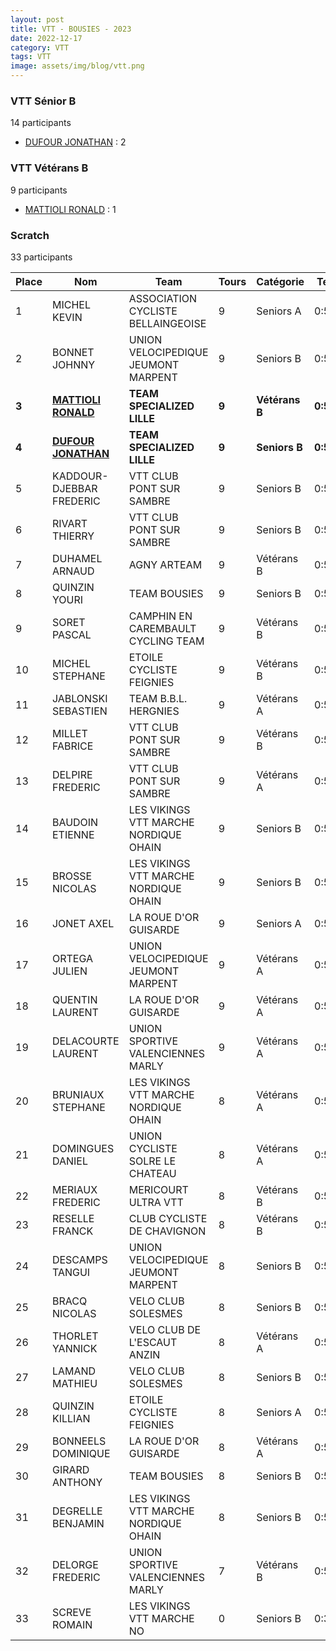 ```yaml
---
layout: post
title: VTT - BOUSIES - 2023
date: 2022-12-17
category: VTT
tags: VTT
image: assets/img/blog/vtt.png
---
```


### VTT Sénior B
14 participants
- [DUFOUR JONATHAN](https://teamspecializedlille.cc/coureurs/dufourjonathan) : 2

### VTT Vétérans B
9 participants
- [MATTIOLI RONALD](https://teamspecializedlille.cc/coureurs/mattiolironald) : 1

### Scratch
33 participants

| Place | Nom | Team | Tours | Catégorie | Temps |
|---|---|---|---|---|---|
| 1 | MICHEL KEVIN | ASSOCIATION CYCLISTE BELLAINGEOISE | 9 | Seniors A | 0:50:9 | 
| 2 | BONNET JOHNNY | UNION VELOCIPEDIQUE JEUMONT MARPENT | 9 | Seniors B | 0:50:47 | 
| **3** | **[MATTIOLI RONALD](https://teamspecializedlille.cc/coureurs/mattiolironald)** | **TEAM SPECIALIZED LILLE** | **9** | **Vétérans B** | **0:51:16** | 
| **4** | **[DUFOUR JONATHAN](https://teamspecializedlille.cc/coureurs/dufourjonathan)** | **TEAM SPECIALIZED LILLE** | **9** | **Seniors B** | **0:52:0** | 
| 5 | KADDOUR-DJEBBAR FREDERIC | VTT  CLUB PONT SUR SAMBRE | 9 | Seniors B | 0:52:1 | 
| 6 | RIVART THIERRY | VTT  CLUB PONT SUR SAMBRE | 9 | Seniors B | 0:52:48 | 
| 7 | DUHAMEL ARNAUD | AGNY ARTEAM | 9 | Vétérans B | 0:53:0 | 
| 8 | QUINZIN YOURI | TEAM BOUSIES | 9 | Seniors B | 0:53:19 | 
| 9 | SORET PASCAL | CAMPHIN EN CAREMBAULT CYCLING TEAM | 9 | Vétérans B | 0:53:26 | 
| 10 | MICHEL STEPHANE | ETOILE CYCLISTE FEIGNIES | 9 | Vétérans B | 0:54:2 | 
| 11 | JABLONSKI SEBASTIEN | TEAM B.B.L. HERGNIES | 9 | Vétérans A | 0:54:6 | 
| 12 | MILLET FABRICE | VTT  CLUB PONT SUR SAMBRE | 9 | Vétérans B | 0:54:7 | 
| 13 | DELPIRE FREDERIC | VTT  CLUB PONT SUR SAMBRE | 9 | Vétérans A | 0:54:20 | 
| 14 | BAUDOIN ETIENNE | LES VIKINGS VTT MARCHE NORDIQUE OHAIN | 9 | Seniors B | 0:54:21 | 
| 15 | BROSSE NICOLAS | LES VIKINGS VTT MARCHE NORDIQUE OHAIN | 9 | Seniors B | 0:54:21 | 
| 16 | JONET AXEL | LA ROUE D'OR GUISARDE | 9 | Seniors A | 0:55:35 | 
| 17 | ORTEGA JULIEN | UNION VELOCIPEDIQUE JEUMONT MARPENT | 9 | Vétérans A | 0:55:37 | 
| 18 | QUENTIN LAURENT | LA ROUE D'OR GUISARDE | 9 | Vétérans A | 0:56:14 | 
| 19 | DELACOURTE LAURENT | UNION SPORTIVE VALENCIENNES MARLY | 9 | Vétérans A | 0:56:57 | 
| 20 | BRUNIAUX STEPHANE | LES VIKINGS VTT MARCHE NORDIQUE OHAIN | 8 | Vétérans A | 0:50:25 | 
| 21 | DOMINGUES DANIEL | UNION CYCLISTE SOLRE LE CHATEAU | 8 | Vétérans A | 0:50:28 | 
| 22 | MERIAUX FREDERIC | MERICOURT ULTRA VTT | 8 | Vétérans B | 0:50:55 | 
| 23 | RESELLE FRANCK | CLUB CYCLISTE DE CHAVIGNON | 8 | Vétérans B | 0:51:28 | 
| 24 | DESCAMPS TANGUI | UNION VELOCIPEDIQUE JEUMONT MARPENT | 8 | Seniors B | 0:52:48 | 
| 25 | BRACQ NICOLAS | VELO CLUB SOLESMES | 8 | Seniors B | 0:53:21 | 
| 26 | THORLET YANNICK | VELO CLUB DE L'ESCAUT ANZIN | 8 | Vétérans A | 0:53:28 | 
| 27 | LAMAND MATHIEU | VELO CLUB SOLESMES | 8 | Seniors B | 0:53:30 | 
| 28 | QUINZIN KILLIAN | ETOILE CYCLISTE FEIGNIES | 8 | Seniors A | 0:54:10 | 
| 29 | BONNEELS DOMINIQUE | LA ROUE D'OR GUISARDE | 8 | Vétérans A | 0:54:21 | 
| 30 | GIRARD ANTHONY | TEAM BOUSIES | 8 | Seniors B | 0:55:41 | 
| 31 | DEGRELLE BENJAMIN | LES VIKINGS VTT MARCHE NORDIQUE OHAIN | 8 | Seniors B | 0:56:55 | 
| 32 | DELORGE FREDERIC | UNION SPORTIVE VALENCIENNES MARLY | 7 | Vétérans B | 0:51:10 | 
| 33 | SCREVE ROMAIN | LES VIKINGS VTT MARCHE NO | 0 | Seniors B | 0:38:53 | 

